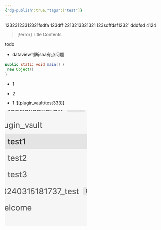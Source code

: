 ```yaml
---
{"dg-publish":true,"tags":["test"]}
---
```


12323123312321fsdfa
123dff12213213321321
123sdffdsf12321
dddfsd
4124



> [!error] Title
> Contents

todo
- dataview判断sha有点问题

```java title="123"
public static void main() {
 new Object()
}
```




- 1


- 2



- 1
![[plugin_vault/test333]]

![img1xfds.png](img/user/img1xfds.png)